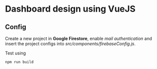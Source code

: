 # Dashboard design using VueJS

## Config
Create a new project in **Google Firestore**, enable *mail authentication* and insert the project configs into *src/components/firebaseConfig.js*.

Test using 
```bash
npm run build
```
